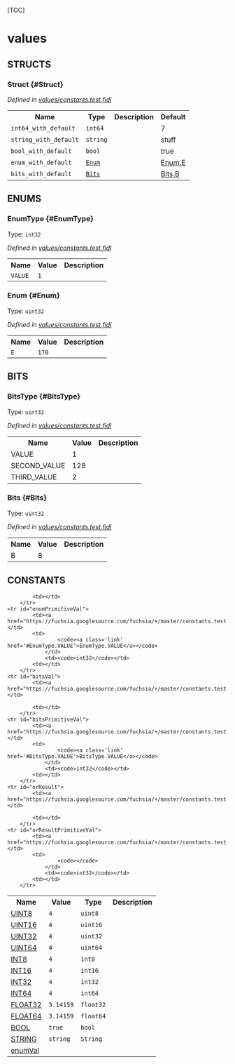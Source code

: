 [TOC]

# values




## **STRUCTS**

### Struct {#Struct}
*Defined in [values/constants.test.fidl](https://fuchsia.googlesource.com/fuchsia/+/master/constants.test.fidl#41)*



<table>
    <tr><th>Name</th><th>Type</th><th>Description</th><th>Default</th></tr><tr>
            <td><code>int64_with_default</code></td>
            <td>
                <code>int64</code>
            </td>
            <td></td>
            <td>7</td>
        </tr><tr>
            <td><code>string_with_default</code></td>
            <td>
                <code>string</code>
            </td>
            <td></td>
            <td>stuff</td>
        </tr><tr>
            <td><code>bool_with_default</code></td>
            <td>
                <code>bool</code>
            </td>
            <td></td>
            <td>true</td>
        </tr><tr>
            <td><code>enum_with_default</code></td>
            <td>
                <code><a class='link' href='#Enum'>Enum</a></code>
            </td>
            <td></td>
            <td><a class='link' href='#Enum.E'>Enum.E</a></td>
        </tr><tr>
            <td><code>bits_with_default</code></td>
            <td>
                <code><a class='link' href='#Bits'>Bits</a></code>
            </td>
            <td></td>
            <td><a class='link' href='#Bits.B'>Bits.B</a></td>
        </tr>
</table>



## **ENUMS**

### EnumType {#EnumType}
Type: <code>int32</code>

*Defined in [values/constants.test.fidl](https://fuchsia.googlesource.com/fuchsia/+/master/constants.test.fidl#16)*



<table>
    <tr><th>Name</th><th>Value</th><th>Description</th></tr><tr>
            <td><code>VALUE</code></td>
            <td><code>1</code></td>
            <td></td>
        </tr></table>

### Enum {#Enum}
Type: <code>uint32</code>

*Defined in [values/constants.test.fidl](https://fuchsia.googlesource.com/fuchsia/+/master/constants.test.fidl#33)*



<table>
    <tr><th>Name</th><th>Value</th><th>Description</th></tr><tr>
            <td><code>E</code></td>
            <td><code>170</code></td>
            <td></td>
        </tr></table>







## **BITS**

### BitsType {#BitsType}
Type: <code>uint32</code>

*Defined in [values/constants.test.fidl](https://fuchsia.googlesource.com/fuchsia/+/master/constants.test.fidl#22)*



<table>
    <tr><th>Name</th><th>Value</th><th>Description</th></tr><tr>
            <td>VALUE</td>
            <td>1</td>
            <td></td>
        </tr><tr>
            <td>SECOND_VALUE</td>
            <td>128</td>
            <td></td>
        </tr><tr>
            <td>THIRD_VALUE</td>
            <td>2</td>
            <td></td>
        </tr></table>

### Bits {#Bits}
Type: <code>uint32</code>

*Defined in [values/constants.test.fidl](https://fuchsia.googlesource.com/fuchsia/+/master/constants.test.fidl#37)*



<table>
    <tr><th>Name</th><th>Value</th><th>Description</th></tr><tr>
            <td>B</td>
            <td>8</td>
            <td></td>
        </tr></table>



## **CONSTANTS**

<table>
    <tr><th>Name</th><th>Value</th><th>Type</th><th>Description</th></tr><tr id="UINT8">
            <td><a href="https://fuchsia.googlesource.com/fuchsia/+/master/constants.test.fidl#3">UINT8</a></td>
            <td>
                    <code>4</code>
                </td>
                <td><code>uint8</code></td>
            <td></td>
        </tr>
    <tr id="UINT16">
            <td><a href="https://fuchsia.googlesource.com/fuchsia/+/master/constants.test.fidl#4">UINT16</a></td>
            <td>
                    <code>4</code>
                </td>
                <td><code>uint16</code></td>
            <td></td>
        </tr>
    <tr id="UINT32">
            <td><a href="https://fuchsia.googlesource.com/fuchsia/+/master/constants.test.fidl#5">UINT32</a></td>
            <td>
                    <code>4</code>
                </td>
                <td><code>uint32</code></td>
            <td></td>
        </tr>
    <tr id="UINT64">
            <td><a href="https://fuchsia.googlesource.com/fuchsia/+/master/constants.test.fidl#6">UINT64</a></td>
            <td>
                    <code>4</code>
                </td>
                <td><code>uint64</code></td>
            <td></td>
        </tr>
    <tr id="INT8">
            <td><a href="https://fuchsia.googlesource.com/fuchsia/+/master/constants.test.fidl#7">INT8</a></td>
            <td>
                    <code>4</code>
                </td>
                <td><code>int8</code></td>
            <td></td>
        </tr>
    <tr id="INT16">
            <td><a href="https://fuchsia.googlesource.com/fuchsia/+/master/constants.test.fidl#8">INT16</a></td>
            <td>
                    <code>4</code>
                </td>
                <td><code>int16</code></td>
            <td></td>
        </tr>
    <tr id="INT32">
            <td><a href="https://fuchsia.googlesource.com/fuchsia/+/master/constants.test.fidl#9">INT32</a></td>
            <td>
                    <code>4</code>
                </td>
                <td><code>int32</code></td>
            <td></td>
        </tr>
    <tr id="INT64">
            <td><a href="https://fuchsia.googlesource.com/fuchsia/+/master/constants.test.fidl#10">INT64</a></td>
            <td>
                    <code>4</code>
                </td>
                <td><code>int64</code></td>
            <td></td>
        </tr>
    <tr id="FLOAT32">
            <td><a href="https://fuchsia.googlesource.com/fuchsia/+/master/constants.test.fidl#11">FLOAT32</a></td>
            <td>
                    <code>3.14159</code>
                </td>
                <td><code>float32</code></td>
            <td></td>
        </tr>
    <tr id="FLOAT64">
            <td><a href="https://fuchsia.googlesource.com/fuchsia/+/master/constants.test.fidl#12">FLOAT64</a></td>
            <td>
                    <code>3.14159</code>
                </td>
                <td><code>float64</code></td>
            <td></td>
        </tr>
    <tr id="BOOL">
            <td><a href="https://fuchsia.googlesource.com/fuchsia/+/master/constants.test.fidl#13">BOOL</a></td>
            <td>
                    <code>true</code>
                </td>
                <td><code>bool</code></td>
            <td></td>
        </tr>
    <tr id="STRING">
            <td><a href="https://fuchsia.googlesource.com/fuchsia/+/master/constants.test.fidl#14">STRING</a></td>
            <td><code>string</code></td>
                    <td><code>String</code></td>
            <td></td>
        </tr>
    <tr id="enumVal">
            <td><a href="https://fuchsia.googlesource.com/fuchsia/+/master/constants.test.fidl#19">enumVal</a></td>
            
            <td></td>
        </tr>
    <tr id="enumPrimitiveVal">
            <td><a href="https://fuchsia.googlesource.com/fuchsia/+/master/constants.test.fidl#20">enumPrimitiveVal</a></td>
            <td>
                    <code><a class='link' href='#EnumType.VALUE'>EnumType.VALUE</a></code>
                </td>
                <td><code>int32</code></td>
            <td></td>
        </tr>
    <tr id="bitsVal">
            <td><a href="https://fuchsia.googlesource.com/fuchsia/+/master/constants.test.fidl#27">bitsVal</a></td>
            
            <td></td>
        </tr>
    <tr id="bitsPrimitiveVal">
            <td><a href="https://fuchsia.googlesource.com/fuchsia/+/master/constants.test.fidl#28">bitsPrimitiveVal</a></td>
            <td>
                    <code><a class='link' href='#BitsType.VALUE'>BitsType.VALUE</a></code>
                </td>
                <td><code>int32</code></td>
            <td></td>
        </tr>
    <tr id="orResult">
            <td><a href="https://fuchsia.googlesource.com/fuchsia/+/master/constants.test.fidl#30">orResult</a></td>
            
            <td></td>
        </tr>
    <tr id="orResultPrimitiveVal">
            <td><a href="https://fuchsia.googlesource.com/fuchsia/+/master/constants.test.fidl#31">orResultPrimitiveVal</a></td>
            <td>
                    <code></code>
                </td>
                <td><code>int32</code></td>
            <td></td>
        </tr>
    
</table>



